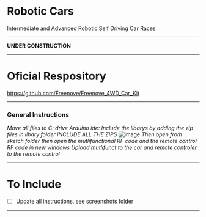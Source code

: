 # Robotic Cars
Intermediate and Advanced Robotic Self Driving Car Races

---

**UNDER CONSTRUCTION**

---

# Oficial Respository

https://github.com/Freenove/Freenove_4WD_Car_Kit

---

### General Instructions

*Move all  files to C: drive*
*Arduino ide: Include the libarys by adding the zip files in libary folder INCLUDE ALL THE ZIPS*
![image](https://github.com/user-attachments/assets/fede23db-50a3-4de0-8b65-75712a4e216c)
*Then open from sketch folder then open the mutlifunctional RF code and the remote control RF code in new windows*
*Upload mutlifunct to the car and remote controler to the remote control*

---

# To Include
- [ ] Update all instructions, see screenshots folder

---
